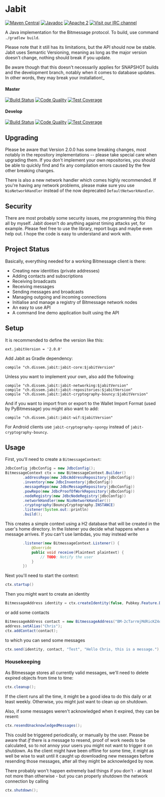 Jabit
=====
[![Maven Central](https://maven-badges.herokuapp.com/maven-central/ch.dissem.jabit/jabit-core/badge.svg)](https://maven-badges.herokuapp.com/maven-central/ch.dissem.jabit/jabit-core)
[![Javadoc](https://javadoc-emblem.rhcloud.com/doc/ch.dissem.jabit/jabit-core/badge.svg)](http://www.javadoc.io/doc/ch.dissem.jabit/jabit-core)
[![Apache 2](https://img.shields.io/badge/license-Apache_2.0-blue.svg)](https://raw.githubusercontent.com/Dissem/Jabit/master/LICENSE)
[![Visit our IRC channel](https://img.shields.io/badge/irc-%23jabit-blue.svg)](https://kiwiirc.com/client/irc.freenode.net/#jabit)

A Java implementation for the Bitmessage protocol. To build, use command `./gradlew build`.

Please note that it still has its limitations, but the API should now be stable. Jabit uses Semantic Versioning, meaning as long as the major version doesn't change, nothing should break if you update.

Be aware though that this doesn't necessarily applies for SNAPSHOT builds and the development branch, notably when it comes to database updates. In other words, they may break your installation!_ 

#### Master
[![Build Status](https://travis-ci.org/Dissem/Jabit.svg?branch=master)](https://travis-ci.org/Dissem/Jabit) 
[![Code Quality](https://img.shields.io/codacy/e9938d2adbb74a0db553115bef692ff3/master.svg)](https://www.codacy.com/app/chrigu-meyer/Jabit/dashboard?bid=3144281)
[![Test Coverage](https://codecov.io/github/Dissem/Jabit/coverage.svg?branch=master)](https://codecov.io/github/Dissem/Jabit?branch=master)

#### Develop
[![Build Status](https://travis-ci.org/Dissem/Jabit.svg?branch=develop)](https://travis-ci.org/Dissem/Jabit?branch=develop) 
[![Code Quality](https://img.shields.io/codacy/e9938d2adbb74a0db553115bef692ff3/develop.svg)](https://www.codacy.com/app/chrigu-meyer/Jabit/dashboard?bid=3144279)
[![Test Coverage](https://codecov.io/github/Dissem/Jabit/coverage.svg?branch=develop)](https://codecov.io/github/Dissem/Jabit?branch=develop)

Upgrading
---------

Please be aware that Version 2.0.0 has some breaking changes, most notably in the repository implementations -- please take special care when upgrading them. If you don't implement your own repositories, you should be able to quickly find and fix any compilation errors caused by the few other breaking changes. 

There is also a new network handler which comes highly recommended. If you're having any network problems, please make sure you use `NioNetworkHandler` instead of the now deprecated `DefaultNetworkHandler`.

Security
--------

There are most probably some security issues, me programming this thing all by myself. Jabit doesn't do anything against timing attacks yet, for example. Please feel free to use the library, report bugs and maybe even help out. I hope the code is easy to understand and work with.

Project Status
--------------

Basically, everything needed for a working Bitmessage client is there:
* Creating new identities (private addresses)
* Adding contacts and subscriptions
* Receiving broadcasts
* Receiving messages
* Sending messages and broadcasts
* Managing outgoing and incoming connections
* Initialise and manage a registry of Bitmessage network nodes
* An easy to use API
* A command line demo application built using the API

Setup
-----

It is recommended to define the version like this:
```Gradle
ext.jabitVersion = '2.0.0'
```
Add Jabit as Gradle dependency:
```Gradle
compile "ch.dissem.jabit:jabit-core:$jabitVersion"
```
Unless you want to implement your own, also add the following:
```Gradle
compile "ch.dissem.jabit:jabit-networking:$jabitVersion"
compile "ch.dissem.jabit:jabit-repositories:$jabitVersion"
compile "ch.dissem.jabit:jabit-cryptography-bouncy:$jabitVersion"
```
And if you want to import from or export to the Wallet Import Format (used by PyBitmessage) you might also want to add:
```Gradle
compile "ch.dissem.jabit:jabit-wif:$jabitVersion"
```

For Android clients use `jabit-cryptography-spongy` instead of `jabit-cryptography-bouncy`.

Usage
-----

First, you'll need to create a `BitmessageContext`:
```Java
JdbcConfig jdbcConfig = new JdbcConfig();
BitmessageContext ctx = new BitmessageContext.Builder()
        .addressRepo(new JdbcAddressRepository(jdbcConfig))
        .inventory(new JdbcInventory(jdbcConfig))
        .messageRepo(new JdbcMessageRepository(jdbcConfig))
        .powRepo(new JdbcProofOfWorkRepository(jdbcConfig))
        .nodeRegistry(new JdbcNodeRegistry(jdbcConfig))
        .networkHandler(new NioNetworkHandler())
        .cryptography(BouncyCryptography.INSTANCE)
        .listener(System.out::println)
        .build();
```
This creates a simple context using a H2 database that will be created in the user's home directory. In the listener you decide what happens when a message arrives. If you can't use lambdas, you may instead write
```Java
        .listener(new BitmessageContext.Listener() {
            @Override
            public void receive(Plaintext plaintext) {
                // TODO: Notify the user
            }
        })
```

Next you'll need to start the context:
```Java
ctx.startup()
```
Then you might want to create an identity
```Java
BitmessageAddress identity = ctx.createIdentity(false, Pubkey.Feature.DOES_ACK);
```
or add some contacts
```Java
BitmessageAddress contact = new BitmessageAddress("BM-2cTarrmjMdRicKZ4qQ8A13JhoR3Uq6Zh5j");
address.setAlias("Chris");
ctx.addContact(contact);
```
to which you can send some messages
```Java
ctx.send(identity, contact, "Test", "Hello Chris, this is a message.");
```

### Housekeeping

As Bitmessage stores all currently valid messages, we'll need to delete expired objects from time to time:
```Java
ctx.cleanup();
```
If the client runs all the time, it might be a good idea to do this daily or at least weekly. Otherwise, you might just want to clean up on shutdown.

Also, if some messages weren't acknowledged when it expired, they can be resent:
```Java
ctx.resendUnacknowledgedMessages();
```
This could be triggered periodically, or manually by the user. Please be aware that _if_ there is a message to resend, proof of work needs to be calculated, so to not annoy your users you might not want to trigger it on shutdown. As the client might have been offline for some time, it might as well be wise to wait until it caught up downloading new messages before resending those messages, after all they might be acknowledged by now.

There probably won't happen extremely bad things if you don't - at least not more than otherwise - but you can properly shutdown the network connection by calling
```Java
ctx.shutdown();
```
